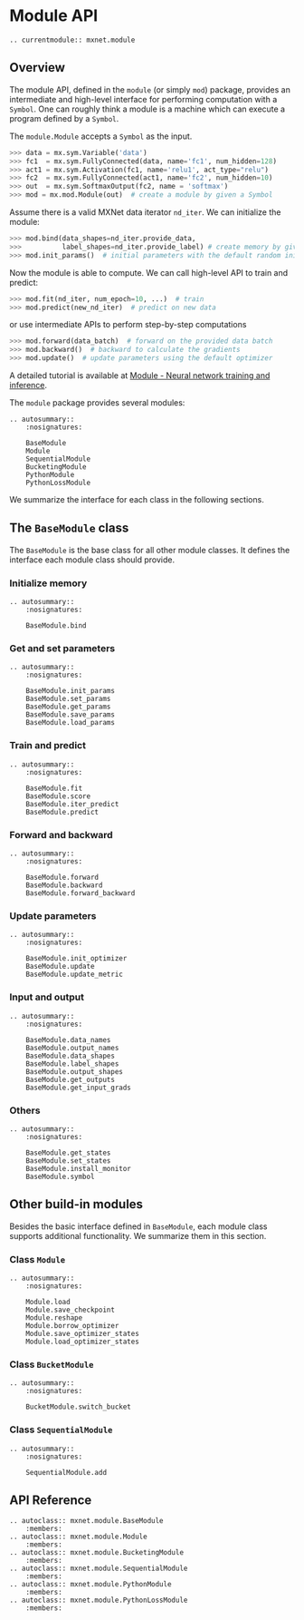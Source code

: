 # Module API

```eval_rst
.. currentmodule:: mxnet.module
```

## Overview

The module API, defined in the `module` (or simply `mod`) package, provides an
intermediate and high-level interface for performing computation with a
`Symbol`. One can roughly think a module is a machine which can execute a
program defined by a `Symbol`.

The `module.Module` accepts a `Symbol` as the input.
```python
>>> data = mx.sym.Variable('data')
>>> fc1  = mx.sym.FullyConnected(data, name='fc1', num_hidden=128)
>>> act1 = mx.sym.Activation(fc1, name='relu1', act_type="relu")
>>> fc2  = mx.sym.FullyConnected(act1, name='fc2', num_hidden=10)
>>> out  = mx.sym.SoftmaxOutput(fc2, name = 'softmax')
>>> mod = mx.mod.Module(out)  # create a module by given a Symbol
```

Assume there is a valid MXNet data iterator `nd_iter`. We can initialize the
module:
```python
>>> mod.bind(data_shapes=nd_iter.provide_data,
>>>          label_shapes=nd_iter.provide_label) # create memory by given input shapes
>>> mod.init_params()  # initial parameters with the default random initializer
```

Now the module is able to compute. We can call high-level API to train and
predict:
```python
>>> mod.fit(nd_iter, num_epoch=10, ...)  # train
>>> mod.predict(new_nd_iter)  # predict on new data
```

or use intermediate APIs to perform step-by-step computations
```python
>>> mod.forward(data_batch)  # forward on the provided data batch
>>> mod.backward()  # backward to calculate the gradients
>>> mod.update()  # update parameters using the default optimizer
```

A detailed tutorial is available at
[Module - Neural network training and inference](http://mxnet.io/tutorials/basic/module.html).

The `module` package provides several modules:

```eval_rst
.. autosummary::
    :nosignatures:

    BaseModule
    Module
    SequentialModule
    BucketingModule
    PythonModule
    PythonLossModule
```

We summarize the interface for each class in the following sections.

## The `BaseModule` class

The `BaseModule` is the base class for all other module classes. It defines the
interface each module class should provide.

### Initialize memory

```eval_rst
.. autosummary::
    :nosignatures:

    BaseModule.bind
```

### Get and set parameters

```eval_rst
.. autosummary::
    :nosignatures:

    BaseModule.init_params
    BaseModule.set_params
    BaseModule.get_params
    BaseModule.save_params
    BaseModule.load_params
```

### Train and predict

```eval_rst
.. autosummary::
    :nosignatures:

    BaseModule.fit
    BaseModule.score
    BaseModule.iter_predict
    BaseModule.predict
```

### Forward and backward

```eval_rst
.. autosummary::
    :nosignatures:

    BaseModule.forward
    BaseModule.backward
    BaseModule.forward_backward
```

### Update parameters

```eval_rst
.. autosummary::
    :nosignatures:

    BaseModule.init_optimizer
    BaseModule.update
    BaseModule.update_metric
```

### Input and output

```eval_rst
.. autosummary::
    :nosignatures:

    BaseModule.data_names
    BaseModule.output_names
    BaseModule.data_shapes
    BaseModule.label_shapes
    BaseModule.output_shapes
    BaseModule.get_outputs
    BaseModule.get_input_grads
```

### Others

```eval_rst
.. autosummary::
    :nosignatures:

    BaseModule.get_states
    BaseModule.set_states
    BaseModule.install_monitor
    BaseModule.symbol
```


## Other build-in modules

Besides the basic interface defined in `BaseModule`, each module class supports
additional functionality. We summarize them in this section.

### Class `Module`

```eval_rst
.. autosummary::
    :nosignatures:

    Module.load
    Module.save_checkpoint
    Module.reshape
    Module.borrow_optimizer
    Module.save_optimizer_states
    Module.load_optimizer_states
```

### Class `BucketModule`

```eval_rst
.. autosummary::
    :nosignatures:

    BucketModule.switch_bucket
```

### Class `SequentialModule`

```eval_rst
.. autosummary::
    :nosignatures:

    SequentialModule.add
```

## API Reference

<script type="text/javascript" src='../../_static/js/auto_module_index.js'></script>

```eval_rst
.. autoclass:: mxnet.module.BaseModule
    :members:
.. autoclass:: mxnet.module.Module
    :members:
.. autoclass:: mxnet.module.BucketingModule
    :members:
.. autoclass:: mxnet.module.SequentialModule
    :members:
.. autoclass:: mxnet.module.PythonModule
    :members:
.. autoclass:: mxnet.module.PythonLossModule
    :members:
```

<script>auto_index("api-reference");</script>
